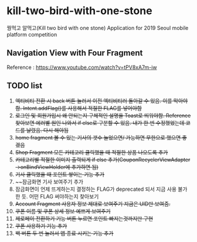 # kill-two-bird-with-one-stone
꿩먹고 알먹고(Kill two bird with one stone) Application for 2019 Seoul mobile platform competition

## Navigation View with Four Fragment

Reference : <https://www.youtube.com/watch?v=tPV8xA7m-iw> 

## TODO list

1. ~~엑티비티 전환 시 back 버튼 눌러서 이전 엑티비티러 돌아갈 수 있음. 이를 막아야함. Intent.addFlag()를 사용해서 적절한 FLAG를 넣어야함~~
2. ~~로그인 및 회원가입시 왜 안되는지 구체적인 설명을 Toast로 띄워야함. Reference 찾아보면 에러별 원인 나와서 if else로 구분할 수 있음. 내가 한 번 수정했었는데 코드를 날렸음. 다시 해야됨~~
3. ~~home fragment 볼 수 있는 기사의 갯수 늘었으면/ 가능하면 무한으로 했으면 좋겠음~~
4. ~~Shop Fragment 모든 카테고리 클릭했을 때 적절한 상품 나오도록 추가~~
5. ~~카테고리별 적절한 이미지 출력되게 if else 추가(CouponRecyclerViewAdapter ->onBindViewHolder에 추가하면 됨)~~
6. ~~기사 클릭했을 때 포인트 쌓이는 기능 추가~~
7. ~~잠금화면 기사 보여주기 추가
8. 잠금화면이 언제 뜨게하는지 결정하는 FLAG가 deprecated 되서 지금 사용 불가한 듯. 어떤 FLAG 써야하는지 찾아보기
9. ~~Account Fragment 사용자 정보 제대로 보여주기 지금은 UID만 보여줌.~~
10. ~~쿠폰 이름 및 쿠폰 상세 정보 예쁘게 보여주기~~
11. ~~제로페이 전환하기 기능 버튼 누르면 포인트 빠지는것까지만 구현~~
12. ~~쿠폰 사용하기 기능 추가~~
13. ~~백 버튼 두 번 눌러서 앱 종료 시키는 기능 추가~~
